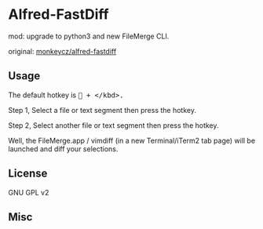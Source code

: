# Alfred-FastDiff


mod: upgrade to python3 and new FileMerge CLI.

original: [monkeycz/alfred-fastdiff](https://github.com/monkeycz/alfred-fastdiff)

## Usage

The default hotkey is <kbd> + \</kbd>.

Step 1, Select a file or text segment then press the hotkey.

Step 2, Select another file or text segment then press the hotkey.

Well, the FileMerge.app / vimdiff (in a new Terminal/iTerm2 tab page) will be launched  and diff your selections.

## License

GNU GPL v2

## Misc



